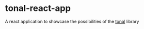 # tonal-react-app

A react application to showcase the possibilities of the [tonal](https://github.com/danigb/tonal) library